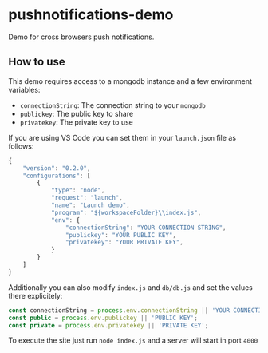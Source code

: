 # pushnotifications-demo

Demo for cross browsers push notifications.

## How to use

This demo requires access to a mongodb instance and a few environment variables:

* `connectionString`: The connection string to your `mongodb`
* `publickey`: The public key to share
* `privatekey`: The private key to use

If you are using VS Code you can set them in your `launch.json` file as follows:

```js
{
    "version": "0.2.0",
    "configurations": [
        {
            "type": "node",
            "request": "launch",
            "name": "Launch demo",
            "program": "${workspaceFolder}\\index.js",
            "env": {
                "connectionString": "YOUR CONNECTION STRING",
                "publickey": "YOUR PUBLIC KEY",
                "privatekey": "YOUR PRIVATE KEY",
            }
        }
    ]
}
```

Additionally you can also modify `index.js` and `db/db.js` and set the values there explicitely:

```js
const connectionString = process.env.connectionString || 'YOUR CONNECTION STRING';
const public = process.env.publickey || 'PUBLIC KEY';
const private = process.env.privatekey || 'PRIVATE KEY';
```

To execute the site just run `node index.js` and a server will start in port `4000`